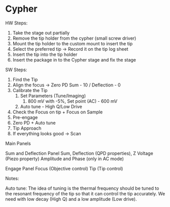 # Cypher

HW Steps:

1.  Take the stage out partially
2.  Remove the tip holder from the cypher (small screw driver)
3.  Mount the tip holder to the custom mount to insert the tip
4.  Select the preferred tip -> Record it on the tip log sheet
5.  Insert the tip into the tip holder
6.  Insert the package in to the Cypher stage and fix the stage

SW Steps:

1.  Find the Tip
2.  Align the focus -> Zero PD
	Sum - 10 / Deflection - 0
3.  Calibrate the Tip
	1.  Set Parameters (Tune/Imaging)
		1.  800 mV with -5%, Set point (AC) - 600 mV
	2.  Auto tune - High Q/Low Drive
4.  Check the Focus on tip + Focus on Sample
5.  Pre-engage
6.  Zero PD + Auto tune
7.  Tip Approach
8.  If everything looks good -> Scan

Main Panels

Sum and Deflection Panel
	Sum, Deflection (QPD properties), Z Voltage (Piezo property)
	Amplitude and Phase (only in AC mode)

Engage Panel
	Focus (Objective control)
	Tip (Tip control)

Notes:

Auto tune:
The idea of tuning is the thermal frequency should be tuned to the resonant frequency of the tip so that it can control the tip accurately. We need with low decay (High Q) and a low amplitude (Low drive).